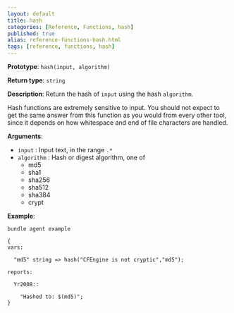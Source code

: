 ```yaml
---
layout: default
title: hash
categories: [Reference, Functions, hash]
published: true
alias: reference-functions-hash.html
tags: [reference, functions, hash]
---
```


**Prototype**: `hash(input, algorithm)`

**Return type**: `string`

**Description**: Return the hash of `input` using the hash `algorithm`.

Hash functions are extremely sensitive to input. You should not expect
to get the same answer from this function as you would from every other
tool, since it depends on how whitespace and end of file characters are
handled.

**Arguments**:

* `input` : Input text, in the range `.*`
* `algorithm` : Hash or digest algorithm, one of
  * md5
  * sha1
  * sha256
  * sha512
  * sha384
  * crypt   

**Example**:

```cf3
bundle agent example

{     
vars:

  "md5" string => hash("CFEngine is not cryptic","md5");

reports:

  Yr2008::

    "Hashed to: $(md5)";
}
```

